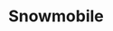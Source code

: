 ---
layout: dream
title: Snowmobile
description: Imma wanna git me one o dems snowrockets
dreamer: jon-burr
dream_images:
 - dream_image: /uploads/sled.jpeg
   caption: Bilin' it n feelin it 
status: 
badges:
 -
---